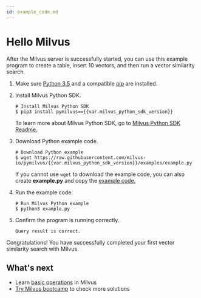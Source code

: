 ```yaml
---
id: example_code.md
---
```


# Hello Milvus 

After the Milvus server is successfully started, you can use this example program to create a table, insert 10 vectors, and then run a vector similarity search.

1. Make sure [Python 3.5](https://www.python.org/downloads/) and a compatible [pip](https://pip.pypa.io/en/stable/installing/) are installed.

2. Install Milvus Python SDK.

   ```shell
   # Install Milvus Python SDK
   $ pip3 install pymilvus=={{var.milvus_python_sdk_version}}
   ```

   <div class="alert note">
   To learn more about Milvus Python SDK, go to <a href="https://github.com/milvus-io/pymilvus/blob/master/README.md">Milvus Python SDK Readme.</a>
   </div>

3. Download Python example code.

   ```shell
   # Download Python example
   $ wget https://raw.githubusercontent.com/milvus-io/pymilvus/{{var.milvus_python_sdk_version}}/examples/example.py
   ```

   <div class="alert note">
   If you cannot use <code>wget</code> to download the example code, you can also create <b>example.py</b> and copy the <a href="https://github.com/milvus-io/pymilvus/blob/{{var.milvus_python_sdk_version}}/examples/example.py">example code.</a>
   </div>
   
4. Run the example code.

   ```shell
   # Run Milvus Python example
   $ python3 example.py
   ```

5. Confirm the program is running correctly.

   ```shell
   Query result is correct.
   ```

Congratulations! You have successfully completed your first vector similarity search with Milvus.

## What's next

- Learn [basic operations](milvus_operation.md) in Milvus
- [Try Milvus bootcamp](https://github.com/milvus-io/bootcamp) to check more solutions
